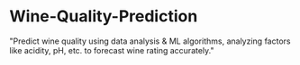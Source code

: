 # Wine-Quality-Prediction
"Predict wine quality using data analysis &amp; ML algorithms, analyzing factors like acidity, pH, etc. to forecast wine rating accurately."
